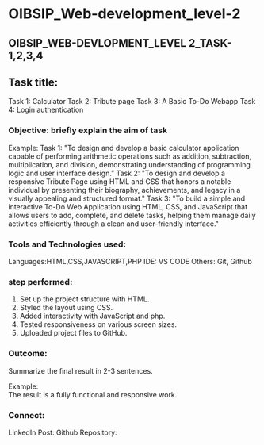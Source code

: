 # OIBSIP_Web-development_level-2

## OIBSIP_WEB-DEVLOPMENT_LEVEL 2_TASK-1,2,3,4
## Task title:
Task 1: Calculator 
Task 2: Tribute page
Task 3: A Basic To-Do Webapp
Task 4: Login authentication


### Objective: briefly explain the aim of task
Example:
Task 1: "To design and develop a basic calculator application capable of performing arithmetic operations such as addition, subtraction, multiplication, and division, demonstrating understanding of programming logic and user interface design."
Task 2: "To design and develop a responsive Tribute Page using HTML and CSS that honors a notable individual by presenting their biography, achievements, and legacy in a visually appealing and structured format."
Task 3: "To build a simple and interactive To-Do Web Application using HTML, CSS, and JavaScript that allows users to add, complete, and delete tasks, helping them manage daily activities efficiently through a clean and user-friendly interface."


### Tools and Technologies used:
Languages:HTML,CSS,JAVASCRIPT,PHP
IDE: VS CODE
Others: Git, Github

### step performed:
1. Set up the project structure with HTML.
2. Styled the layout using CSS.
3. Added interactivity with JavaScript and php.
4. Tested responsiveness on various screen sizes.
5. Uploaded project files to GitHub.

### Outcome:
Summarize the final result in 2-3 sentences.

Example:  
The result is a fully functional and responsive work.

### Connect:
LinkedIn Post: 
Github Repository: 



